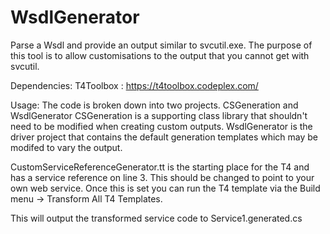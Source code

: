 WsdlGenerator
=============

Parse a Wsdl and provide an output similar to svcutil.exe. The purpose of this tool is to allow customisations to the output that you cannot get with svcutil.

Dependencies:
T4Toolbox : https://t4toolbox.codeplex.com/

Usage:
The code is broken down into two projects. CSGeneration and WsdlGenerator
CSGeneration is a supporting class library that shouldn't need to be modified when creating custom outputs.
WsdlGenerator is the driver project that contains the default generation templates which may be modifed to vary the output.

CustomServiceReferenceGenerator.tt is the starting place for the T4 and has a service reference on line 3. This should be changed to point to your own web service. Once this is set you can run the T4 template via the Build menu -> Transform All T4 Templates.

This will output the transformed service code to Service1.generated.cs